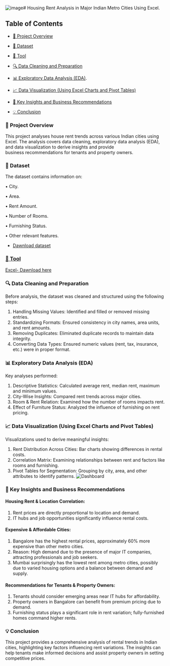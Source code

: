 ![image](https://github.com/user-attachments/assets/a0f6b2c5-1947-4bf2-9c2a-dd6aba9669d8)# Housing Rent Analysis in Major Indian Metro Cities Using Excel.


## Table of Contents

- [📌 Project Overview](#-project-overview)
- [📂 Dataset](#-Dataset)
- [🔧 Tool](#-tool)
- [🔍 Data Cleaning and Preparation](#-data-cleaning-and-preparation)
- [📊 Exploratory Data Analysis (EDA)](#-Exploratory-Data-Analysis-EDA).
- [📈 Data Visualization (Using Excel Charts and Pivot Tables)](#-data-visualization-using-excel-charts-and-pivot-tables)

- [🔑 Key Insights and Business Recommendations](#-Key-Insights-and-Business-Recommendations)
- [💡 Conclusion](#-Conclusion)

### 📌 Project Overview

  This project analyses house rent trends across various Indian cities using Excel. The analysis covers data cleaning, exploratory data analysis (EDA), and data visualization to derive insights and provide     
  business recommendations for tenants and property owners.


### 📂 Dataset

  The dataset contains information on:
  
•	City.

•	Area.

•	Rent Amount.

•	Number of Rooms.

•	Furnishing Status.

•	Other relevant features.


- <a href="https://github.com/Ansarulh/Housing_Rent_Analysis_Project/blob/main/Metro_House_Rent%20Dataset.xlsx" >Dawnload dataset


### 🔧 Tool

Excel- [Dawnload here](https://www.microsoft.com/)


### 🔍 Data Cleaning and Preparation

Before analysis, the dataset was cleaned and structured using the following steps:
  1. Handling Missing Values: Identified and filled or removed missing entries.
  2. Standardizing Formats: Ensured consistency in city names, area units, and rent amounts.
  3. Removing Duplicates: Eliminated duplicate records to maintain data integrity.
  4. Converting Data Types: Ensured numeric values (rent, tax, insurance, etc.) were in proper format.


### 📊 Exploratory Data Analysis (EDA)

Key analyses performed:
  1. Descriptive Statistics: Calculated average rent, median rent, maximum and minimum values.
  2. City-Wise Insights: Compared rent trends across major cities.
  3. Room & Rent Relation: Examined how the number of rooms impacts rent.
  4. Effect of Furniture Status: Analyzed the influence of furnishing on rent pricing.

### 📈 Data Visualization (Using Excel Charts and Pivot Tables)

Visualizations used to derive meaningful insights:
  1. Rent Distribution Across Cities: Bar charts showing differences in rental costs.
  2. Correlation Matrix: Examining relationships between rent and factors like rooms and furnishing.
  3. Pivot Tables for Segmentation: Grouping by city, area, and other attributes to identify 
  patterns.
  ![Dashboard](https://github.com/user-attachments/assets/644605a4-93ee-4ae3-9b89-1fc76ee66c12)



### 🔑 Key Insights and Business Recommendations
####	Housing Rent & Location Correlation:
   1. Rent prices are directly proportional to location and demand.
   2. IT hubs and job opportunities significantly influence rental costs.
#### Expensive & Affordable Cities:
  1. Bangalore has the highest rental prices, approximately 60% more expensive than other metro cities.
  2. Reason: High demand due to the presence of major IT companies, attracting professionals and job seekers.
  3. Mumbai surprisingly has the lowest rent among metro cities, possibly due to varied housing options and a balance between demand and supply.
  #### Recommendations for Tenants & Property Owners:
  1. Tenants should consider emerging areas near IT hubs for affordability.
  2. Property owners in Bangalore can benefit from premium pricing due to demand.
  3. Furnishing status plays a significant role in rent variation; fully-furnished homes command higher rents.


### 💡 Conclusion


This project provides a comprehensive analysis of rental trends in Indian cities, highlighting key factors influencing rent variations. 
The insights can help tenants make informed decisions and assist property owners in setting competitive prices.



